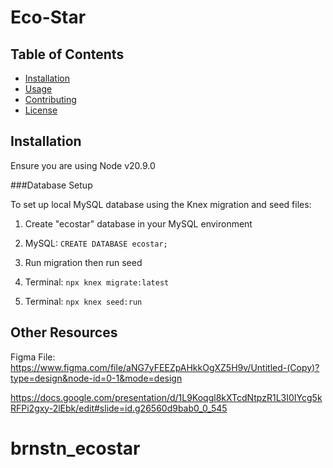 # Eco-Star

## Table of Contents

- [Installation](#installation)
- [Usage](#usage)
- [Contributing](#contributing)
- [License](#license)

## Installation

Ensure you are using Node v20.9.0

###Database Setup

To set up local MySQL database using the Knex migration and seed files:

1. Create "ecostar" database in your MySQL environment
  1. MySQL:  `CREATE DATABASE ecostar;`

2. Run migration then run seed
  1. Terminal: `npx knex migrate:latest`
  1. Terminal: `npx knex seed:run`


## Other Resources

Figma File:
https://www.figma.com/file/aNG7yFEEZpAHkkOgXZ5H9v/Untitled-(Copy)?type=design&node-id=0-1&mode=design

https://docs.google.com/presentation/d/1L9Koqgl8kXTcdNtpzR1L3I0IYcg5kRFPi2gxy-2lEbk/edit#slide=id.g26560d9bab0_0_545


# brnstn_ecostar
